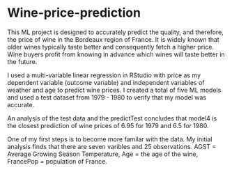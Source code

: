 # Wine-price-prediction
This ML project is designed to accurately predict the quality, and therefore, the price of wine in the Bordeaux region of France. It is widely known that older wines typically taste better and consequently fetch a higher price. Wine buyers profit from knowing in advance which wines will taste better in the future.

I used a multi-variable linear regression in RStudio with price as my dependent variable (outcome variable) and independent variables of weather and age to predict wine prices. I created a total of five ML models and used a test dataset from 1979 - 1980 to verify that my model was accurate.

An analysis of the test data and the predictTest concludes that model4 is the closest prediction of wine prices of 6.95 for 1979 and 6.5 for 1980.

One of my first steps is to become more familar with the data. My initial analysis finds that there are seven varibles and 25 observations. AGST = Average Growing Season Temperature, Age = the age of the wine, FrancePop = population of France.
